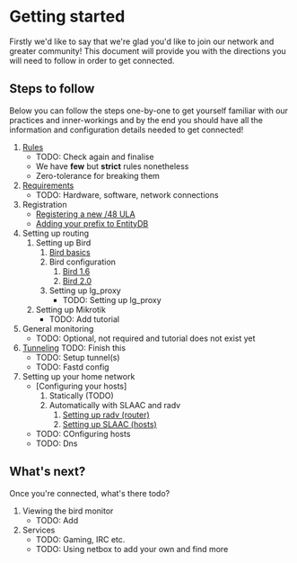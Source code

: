 Getting started
===============

Firstly we'd like to say that we're glad you'd like to join our network and
greater community! This document will provide you with the directions you
will need to follow in order to get connected.

## Steps to follow

Below you can follow the steps one-by-one to get yourself familiar with our
practices and inner-workings and by the end you should have all the information
and configuration details needed to get connected!

1. [Rules](rules.md)
	* TODO: Check again and finalise
	* We have **few** but **strict** rules nonetheless
	* Zero-tolerance for breaking them
2. [Requirements](requirements.md)
	* TODO: Hardware, software, network connections
3. Registration
	* [Registering a new /48 ULA](register_ula.md)
	* [Adding your prefix to EntityDB](entitydb.md)
4. Setting up routing
	1. Setting up Bird
		1. [Bird basics](bird_basics.md)
		2. Bird configuration
			1. [Bird 1.6](bird1.6.md)
			2. [Bird 2.0](bird2.md)
		3. Setting up lg_proxy
			* TODO: Setting up lg_proxy
	2. Setting up Mikrotik
		* TODO: Add tutorial
5. General monitoring
	* TODO: Optional, not required and tutorial does not exist yet
6. [Tunneling](tunneling.md) TODO: Finish this
	* TODO: Setup tunnel(s)
	* TODO: Fastd config
7. Setting up your home network
	* [Configuring your hosts]
		1. Statically (TODO)
		2. Automatically with SLAAC and radv
			1. [Setting up radv (router)](radv.md)
			2. [Setting up SLAAC (hosts)](slaac/slaac.md)
	* TODO: COnfiguring hosts
	* TODO: Dns

## What's next?

Once you're connected, what's there todo?

1. Viewing the bird monitor
	* TODO: Add
2. Services
	* TODO: Gaming, IRC etc.
	* TODO: Using netbox to add your own and find more